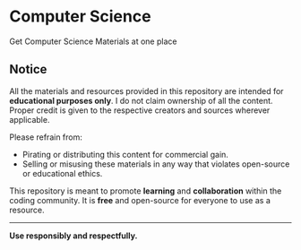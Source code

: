 # Computer Science
Get Computer Science Materials at one place

## Notice

All the materials and resources provided in this repository are intended for **educational purposes only**. I do not claim ownership of all the content. Proper credit is given to the respective creators and sources wherever applicable.

Please refrain from:
- Pirating or distributing this content for commercial gain.
- Selling or misusing these materials in any way that violates open-source or educational ethics.

This repository is meant to promote **learning** and **collaboration** within the coding community. It is **free** and open-source for everyone to use as a resource.

---

**Use responsibly and respectfully.**
